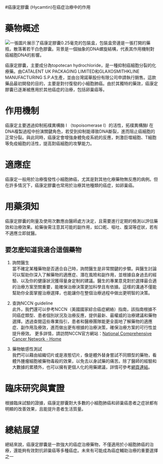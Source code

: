 #癌康定膠囊 (Hycamtin)在癌症治療中的作用

# 藥物概述
![一張圖片展示了癌康定膠囊0.25毫克的包裝盒，包裝盒旁邊是一張打開的藥瓶，散落著若干白色膠囊。背景是一個抽象的DNA螺旋結構，代表其作用機制對癌細胞DNA的影響。](https://i.imgur.com/79MsMTb.jpeg)

癌康定膠囊，主要成分為topotecan hydrochloride，是一種抑制癌細胞分裂的化療藥。由CATALENT UK PACKAGING LIMITED和GLAXOSMITHKLINE MANUFACTURING S.P.A生產，並由台灣諾華股份有限公司申請執行銷售。這款藥品最初開發的目的，主要是對付復發的小細胞肺癌。由於其獨特的藥效，癌康定膠囊已逐漸被應用於其他癌症的治療，包括卵巢癌等。

# 作用機制

癌康定主要透過抑制拓樸異構酶 I （topoisomerase I）的活性，拓樸異構酶I 在DNA複製過程中扮演關鍵角色，若受到抑制能導致DNA斷裂，進而阻止癌細胞的正常分裂。與此同時，癌康定會增強身體免疫系統的反應，刺激巨噬細胞、T細胞等免疫細胞的活性，提高對癌細胞的攻擊能力。

# 適應症

癌康定一般用於治療復發性小細胞肺癌，尤其是對其他化療藥物無反應的病例。但在許多情況下，癌康定膠囊也常用於治療其他種類的癌症，如卵巢癌。

# 用藥須知

癌康定膠囊的劑量及使用次數應由醫師處方決定，且需要進行定期的檢測以評估藥效和治療效果。給藥後需注意其可能的副作用，如口乾、嘔吐、腹瀉等症狀，若有不適應立即就醫。

## 要怎麼知道我適合這個藥物 

1. 詢問醫生  
當不確定某種藥物是否適合自己時，詢問醫生是非常關鍵的步驟。與醫生討論可以幫助你深入了解藥物的適應症、潛在風險和副作用，並根據自身過去的經驗、以及你的健康狀況獲得量身定制的建議。醫生的專業意見對於選擇最合適的治療方案至關重要，能確保治療決策更加科學且有依據。這樣的溝通不僅能幫助你全面掌握治療選擇，也能讓你在整個治療過程中做出更明智的決策。 

2. 查詢NCCN guideline  
此外，我們還可以參考NCCN（美國國家綜合癌症網絡）指南，該指南根據不同癌症類型、患者個別狀況及治療反應，提供最新、最權威的治療建議和藥物選擇。透過查閱這些專業指引，患者和醫療團隊能更全面地了解藥物的適應症、副作用及療效，進而做出更有根據的治療決策，確保治療方案的可行性並提升療效。  更多詳情，請訪問NCCN官方網站：[National Comprehensive Cancer Network - Home](https://www.nccn.org/)

3. 藥物敏感性測試  
我們可以藉由組織切片或是液態切片，像是體外替身嘗試不同類型的藥物，看體外腫瘤細胞被藥物毒殺的效果，以免去以身試藥的痛苦。除了醫師的經驗和大數據的累積外，也可以擁有更個人化的用藥建議，詳情可參考[網頁連結](https://info.cancerfree.io/)。

# 臨床研究與實證

根據臨床試驗的證據，癌康定膠囊對大多數的小細胞肺癌和卵巢癌患者之症狀都有明顯的改善效果，且能提升患者生活質量。

# 總結展望

總結來說，癌康定膠囊是一款強大的癌症治療藥物，不僅適用於小細胞肺癌的治療，還能夠有效對抗卵巢癌等多種癌症。未來有可能成為癌症輔助治療的重要選擇之一

